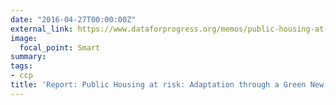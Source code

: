 ```yaml
---
date: "2016-04-27T00:00:00Z"
external_link: https://www.dataforprogress.org/memos/public-housing-at-risk
image:
  focal_point: Smart
summary: 
tags:
- ccp
title: 'Report: Public Housing at risk: Adaptation through a Green New Deal'
---
```


